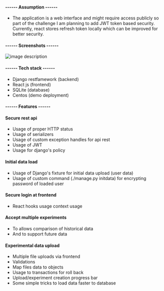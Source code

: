 

#### ------ Assumption ------

* The application is a web interface and might require access publicly so part of the challenge I am planning to add JWT token based security. Currently, react stores refresh token locally which can be improved for better security.

#### ------ Screenshots ------



![image description](/Users/vkumar/Desktop/images/img1.png)

#### ------ Tech stack ------
* Django restfamework (backend)
* React js (frontend)
* SQLite (database)
* Centos (demo deployment)

#### ------ Features ------

#### Secure rest api

  * Usage of proper HTTP status
  * Usage of serializers
  * Usage of custom exception handles for api rest
  * Usage of JWT
  * Usage for django's policy

#### Initial data load
  * Usage of Django's fixture for initial data upload (user data)
  * Usage of custom command (./manage.py initdata) for encrypting password of loaded user
	
#### Secure login at frontend

  * React hooks usage context usage
	
#### Accept multiple experiments
  * To allows comparison of historical data
  * And to support future data

#### Experimental data upload

  * Multiple file uploads via frontend
  * Validations
  * Map files data to objects
  * Usage to transactions for roll back
  * Upload/experiment creation progress bar
  * Some simple tricks to load data faster to database



